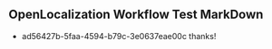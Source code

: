 ## OpenLocalization Workflow Test MarkDown
* ad56427b-5faa-4594-b79c-3e0637eae00c thanks!

<!--HONumber=Aug16_HO5-->


